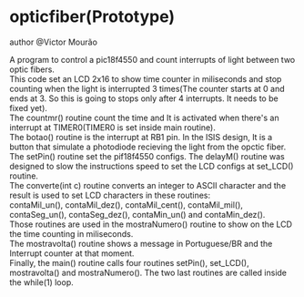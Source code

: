 # opticfiber(Prototype)

author @Victor Mourão<br/>

A program to control a pic18f4550 and count interrupts of light between two optic fibers.<br/>
This code set an LCD 2x16 to show time counter in miliseconds and stop counting when the light is interrupted 
      3 times(The counter starts at 0 and ends at 3. So this is going to stops only after 4 interrupts. It needs to be fixed yet).<br/>
The countmr() routine count the time and It is activated when there's an interrupt at TIMER0(TIMER0 is set inside main routine).<br/>
The botao() routine is the interrupt at RB1 pin. In the ISIS design, It is a button that simulate a photodiode recieving the 
      light from the opctic fiber.
The setPin() routine set the pif18f4550 configs.
The delayM() routine was designed to slow the instructions speed to set the LCD configs at set_LCD() routine.<br/>
The converte(int c) routine converts an integer to ASCII character and the result is used to set LCD characters in these routines:<br/>
      contaMil_un(), contaMil_dez(), contaMil_cent(), contaMil_mil(), contaSeg_un(), contaSeg_dez(), contaMin_un() and contaMin_dez().<br/>
      Those routines are used in the mostraNumero() routine to show on the LCD the time counting in miliseconds.<br/>
The mostravolta() routine shows a message in Portuguese/BR and the Interrupt counter at that moment.<br/>
Finally, the main() routine calls four routines setPin(), set_LCD(), mostravolta() and mostraNumero(). The two last routines are called
      inside the while(1) loop.<br/>
